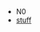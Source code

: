 - N0
- [stuff](https://namemc.com/profile/Notwinner.1)
<!---
Notwinner0/Notwinner0 is a ✨ special ✨ repository because its `README.md` (this file) appears on your GitHub profile.
You can click the Preview link to take a look at your changes.
--->
